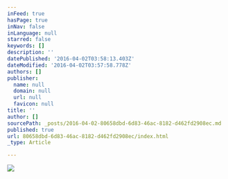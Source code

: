 ```yaml
---
inFeed: true
hasPage: true
inNav: false
inLanguage: null
starred: false
keywords: []
description: ''
datePublished: '2016-04-02T03:58:13.403Z'
dateModified: '2016-04-02T03:57:58.778Z'
authors: []
publisher:
  name: null
  domain: null
  url: null
  favicon: null
title: ''
author: []
sourcePath: _posts/2016-04-02-80658dbd-6d83-46ac-8182-d462fd2908ec.md
published: true
url: 80658dbd-6d83-46ac-8182-d462fd2908ec/index.html
_type: Article

---
```

![](https://the-grid-user-content.s3-us-west-2.amazonaws.com/44fac8c6-6a18-4994-a712-646fd49241e1.png)